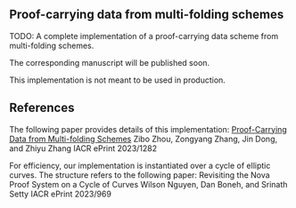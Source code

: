 ## Proof-carrying data from multi-folding schemes

TODO: A complete implementation of a proof-carrying data scheme from multi-folding schemes.

The corresponding manuscript will be published soon.

This implementation is not meant to be used in production. 

<!--
<center>
<img
    width="65%"
    src="https://github.com/privacy-scaling-explorations/multifolding-poc/raw/main/doc/images/multifolding_diagram.png"
/>
</center>
-->


## References
The following paper provides details of this implementation:
<a href="https://eprint.iacr.org/2023/1282" target="_blank">Proof-Carrying Data from Multi-folding Schemes</a>
Zibo Zhou, Zongyang Zhang, Jin Dong, and Zhiyu Zhang
IACR ePrint 2023/1282

For efficiency, our implementation is instantiated over a cycle of elliptic curves. The structure refers to the following paper:
Revisiting the Nova Proof System on a Cycle of Curves
Wilson Nguyen, Dan Boneh, and Srinath Setty
IACR ePrint 2023/969
